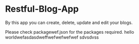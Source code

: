 # Restful-Blog-App
By this app you can create, delete, update and edit your blogs.

Please check packagewef.json for the packages required.
hello worldwefasdasdweffwefwefwefwef
sdvsdvss
